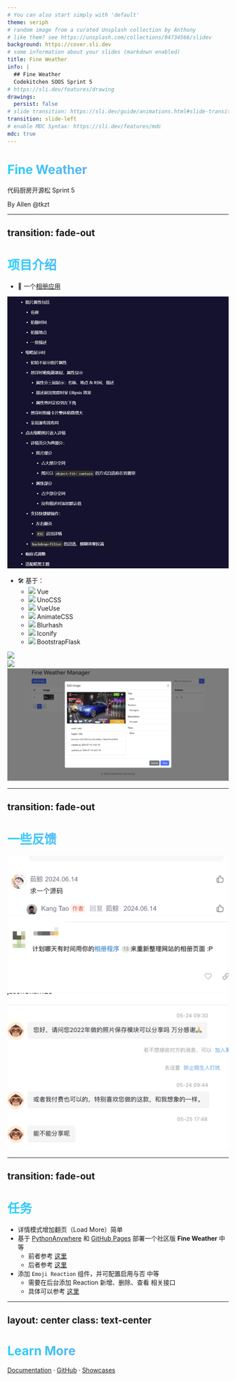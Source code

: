 ```yaml
---
# You can also start simply with 'default'
theme: seriph
# random image from a curated Unsplash collection by Anthony
# like them? see https://unsplash.com/collections/94734566/slidev
background: https://cover.sli.dev
# some information about your slides (markdown enabled)
title: Fine Weather
info: |
  ## Fine Weather
  Codekitchen SOOS Sprint 5
# https://sli.dev/features/drawing
drawings:
  persist: false
# slide transition: https://sli.dev/guide/animations.html#slide-transitions
transition: slide-left
# enable MDC Syntax: https://sli.dev/features/mdc
mdc: true
---
```


# Fine Weather

代码厨房开源松 Sprint 5

By Allen @tkzt

---
transition: fade-out
---

# 项目介绍

<v-clicks>

- 📸 一个[相册应用](https://fine-weather-gallery.tkzt.cn/)

<div class="absolute top-0 right-0 h-full flex items-center justify-center w-60%">
<img src="/assets/Snipaste_2024-07-20_21-21-44.jpg" class="h-90%"/>
</div>

</v-clicks>

<v-click>

- 🛠️ 基于：
  - <div class="flex items-center" ><img src="https://api.iconify.design/vscode-icons:file-type-vue.svg" class="mr-2"/> Vue </div>
  - <div class="flex items-center" ><img src="https://api.iconify.design/logos:unocss.svg" class="mr-2"/> UnoCSS </div>
  - <div class="flex items-center" ><img src="https://api.iconify.design/logos:vueuse.svg" class="mr-2"/> VueUse </div>
  - <div class="flex items-center" ><img src="https://animate.style/img/favicon.ico" class="mr-2"/> AnimateCSS </div>
  - <div class="flex items-center" ><img src="https://api.iconify.design/ic:outline-blur-on.svg" class="mr-2"/> Blurhash </div>
  - <div class="flex items-center" ><img src="https://iconify.design/favicon.ico" class="inline-block w-4 h-4 mr-2"/> Iconify </div>
  - <div class="flex items-center" ><img class="inline-block w-4 h-4 mr-2" src="https://bootstrap-flask.readthedocs.io/en/stable/_static/bootstrap-flask-favicon.png"/> BootstrapFlask </div>

</v-click>

<v-clicks>

<div class="absolute top-0 right-0 h-full flex items-center justify-center w-60%">
<img src="https://images.tkzt.cn/blog/fwg-image-card.gif"/>
</div>

<div class="absolute top-0 right-0 h-full flex items-center justify-center w-60%">
<img src="https://images.tkzt.cn/blog/fwg-blurha-intro.png" />
</div>

<div class="absolute top-0 right-0 h-full flex items-center justify-center w-60%">
<img src="/assets/Snipaste_2024-07-20_20-36-07.jpg" />
</div>

</v-clicks>

<style>
h1 {
  background-color: #21D4FD;
  background-image: linear-gradient(45deg, #21D4FD 0%, #c373ea 100%);
  background-size: 100%;
  -webkit-background-clip: text;
  -moz-background-clip: text;
  -webkit-text-fill-color: transparent;
  -moz-text-fill-color: transparent;
}
</style>

---
transition: fade-out
---

# 一些反馈

<v-clicks>

<div class="absolute top-50% left-50% translate--50%">
<img src="/assets/WX20240719-223517@2x.png"/>
</div>

<div class="absolute top-50% left-50% translate--50%">
<img src="/assets/WX20240719-223630@2x.png" />
</div>

<div class="absolute top-50% left-50% translate--50%">
<img src="/assets/WX20240719-223255@2x.png" />
</div>

</v-clicks>


<style>
h1 {
  background-color: #21D4FD;
  background-image: linear-gradient(45deg, #21D4FD 0%, #c373ea 100%);
  background-size: 100%;
  -webkit-background-clip: text;
  -moz-background-clip: text;
  -webkit-text-fill-color: transparent;
  -moz-text-fill-color: transparent;
}
</style>

---
transition: fade-out
---

# 任务

<div class="absolute flex justify-center top-50% left-50% translate--50%">

- 详情模式增加翻页（Load More）<span class="inline-block py-.1 px-1 rounded-xl bg-green-100 text-xs text-gray-700">简单</span>
- 基于 [PythonAnywhere](https://www.pythonanywhere.com/) 和 [GitHub Pages](https://docs.github.com/zh/pages/getting-started-with-github-pages) 部署一个社区版 **Fine Weather** <span class="inline-block py-.1 px-1 rounded-xl bg-yellow-100 text-xs text-gray-700">中等</span>
  - 前者参考 [这里](https://github.com/tkzt/emoji-reaction/blob/main/.github/workflows/cd.yml)
  - 后者参考 [这里](https://tutorial.helloflask.com/deploy/)
- 添加 `Emoji Reaction` 组件，并可配置启用与否 <span class="inline-block py-.1 px-1 rounded-xl bg-yellow-100 text-xs text-gray-700">中等</span>
  - 需要在后台添加 Reaction 新增、删除、查看 相关接口
  - 具体可以参考 [这里](https://github.com/tkzt/fine-weather-gallery/blob/main/src/components/FineWeatherGalleryView.vue)

</div>

<style>
h1 {
  background-color: #21D4FD;
  background-image: linear-gradient(45deg, #21D4FD 0%, #c373ea 100%);
  background-size: 100%;
  -webkit-background-clip: text;
  -moz-background-clip: text;
  -webkit-text-fill-color: transparent;
  -moz-text-fill-color: transparent;
}
</style>

---
layout: center
class: text-center
---

# Learn More

[Documentation](https://sli.dev) · [GitHub](https://github.com/slidevjs/slidev) · [Showcases](https://sli.dev/showcases.html)

<PoweredBySlidev mt-10 />
